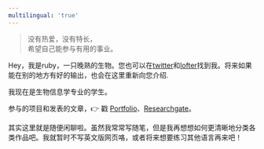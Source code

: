 ```yaml
---
multilingual: 'true'
---
```


> 没有热爱，没有特长，  
> 希望自己能参与有用的事业。

Hey，我是ruby，一只晚熟的生物。您也可以在[twitter](https://twitter.com/RubyUstc/)和[lofter](https://scilavisher.lofter.com/)找到我。将来如果能在别的地方有好的输出，也会在这里重新向您介绍.

我现在是生物信息学专业的学生。

参与的项目和发表的文章，👉 戳 [Portfolio](/portfolio)、[Researchgate](https://www.researchgate.net/profile/Hong-Jiang-53/research)。

其实这里就是随便闲聊啦。虽然我常常写随笔，但是我再想想如何更清晰地分类各类作品吧。我就暂时不写英文版网页咯，或者将来想要练习其他语言再来吧！